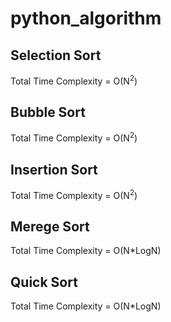 # python_algorithm
## Selection Sort
Total Time Complexity = O(N<sup>2</sup>)

## Bubble Sort
Total Time Complexity = O(N<sup>2</sup>)

## Insertion Sort
Total Time Complexity = O(N<sup>2</sup>)

## Merege Sort
Total Time Complexity = O(N*LogN)

## Quick Sort
Total Time Complexity = O(N*LogN)
